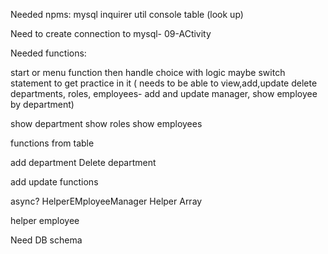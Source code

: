 Needed npms:
mysql
inquirer
util
console table (look up)

Need to create connection to mysql- 09-ACtivity

Needed functions:

start or menu function then handle choice with logic maybe switch statement to get practice in it ( needs to be able to view,add,update delete departments, roles, employees- add and update manager, show employee by department)

show department
show roles
show employees

functions from table

add department
Delete department

add update functions

async?
HelperEMployeeManager
Helper Array

helper employee

Need DB schema
